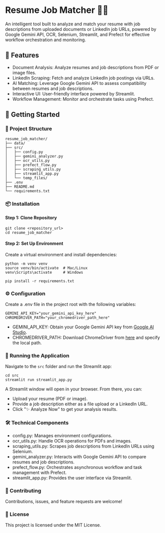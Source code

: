 # Resume Job Matcher 🤖📄

An intelligent tool built to analyze and match your resume with job descriptions from uploaded documents or LinkedIn job URLs, powered by Google Gemini API, OCR, Selenium, Streamlit, and Prefect for effective workflow orchestration and monitoring.

## 🔧 Features

- Document Analysis: Analyze resumes and job descriptions from PDF or image files.
- LinkedIn Scraping: Fetch and analyze LinkedIn job postings via URLs.
- AI Matching: Leverage Google Gemini API to assess compatibility between resumes and job descriptions.
- Interactive UI: User-friendly interface powered by Streamlit.
- Workflow Management: Monitor and orchestrate tasks using Prefect.

## 🚀 Getting Started

### 📂 Project Structure

```
resume_job_matcher/
├── data/
├── src/
│   ├── config.py
│   ├── gemini_analyzer.py
│   ├── ocr_utils.py
│   ├── prefect_flow.py
│   ├── scraping_utils.py
│   ├── streamlit_app.py
│   └── temp_files/
├── .env
├── README.md
└── requirements.txt
```

### 📦 Installation

#### Step 1: Clone Repository

```
git clone <repository_url>
cd resume_job_matcher
```

#### Step 2: Set Up Environment
Create a virtual environment and install dependencies:

```
python -m venv venv
source venv/bin/activate  # Mac/Linux
venv\Scripts\activate     # Windows

pip install -r requirements.txt
```

### ⚙️ Configuration

Create a .env file in the project root with the following variables:

```
GEMINI_API_KEY="your_gemini_api_key_here"
CHROMEDRIVER_PATH="your_chromedriver_path_here"
```

- GEMINI_API_KEY: Obtain your Google Gemini API key from [Google AI Studio](https://aistudio.google.com/apikey).
- CHROMEDRIVER_PATH: Download ChromeDriver from [here](https://sites.google.com/chromium.org/driver/) and specify the local path.

### 🚗 Running the Application

Navigate to the ```src``` folder and run the Streamlit app:

```
cd src
streamlit run streamlit_app.py
```

A Streamlit window will open in your browser. From there, you can:

- Upload your resume (PDF or image).
- Provide a job description either as a file upload or a LinkedIn URL.
- Click "✨ Analyze Now" to get your analysis results.

### 🛠️ Technical Components

- config.py: Manages environment configurations.
- ocr_utils.py: Handle OCR operations for PDFs and images.
- scraping_utils.py: Scrapes job descriptions from LinkedIn URLs using Selenium.
- gemini_analyzer.py: Interacts with Google Gemini API to compare resumes and job descriptions.
- prefect_flow.py: Orchestrates asynchronous workflow and task management with Prefect.
- streamlit_app.py: Provides the user interface via Streamlit.

### 🤝 Contributing

Contributions, issues, and feature requests are welcome!

### 📝 License

This project is licensed under the MIT License.
